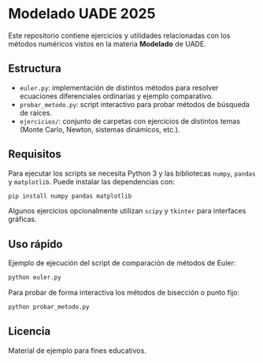 # Modelado UADE 2025

Este repositorio contiene ejercicios y utilidades relacionadas con los métodos numéricos vistos en la materia **Modelado** de UADE.

## Estructura
- `euler.py`: implementación de distintos métodos para resolver ecuaciones diferenciales ordinarias y ejemplo comparativo.
- `probar_metodo.py`: script interactivo para probar métodos de búsqueda de raíces.
- `ejercicios/`: conjunto de carpetas con ejercicios de distintos temas (Monte Carlo, Newton, sistemas dinámicos, etc.).

## Requisitos
Para ejecutar los scripts se necesita Python 3 y las bibliotecas `numpy`, `pandas` y `matplotlib`. Puede instalar las dependencias con:

```bash
pip install numpy pandas matplotlib
```

Algunos ejercicios opcionalmente utilizan `scipy` y `tkinter` para interfaces gráficas.

## Uso rápido
Ejemplo de ejecución del script de comparación de métodos de Euler:

```bash
python euler.py
```

Para probar de forma interactiva los métodos de bisección o punto fijo:

```bash
python probar_metodo.py
```

## Licencia
Material de ejemplo para fines educativos.

